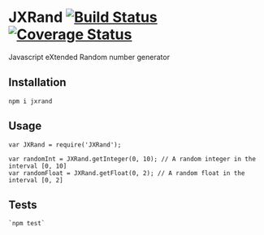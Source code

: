 # JXRand [![Build Status](https://travis-ci.org/mankal111/JXRand.svg?branch=master)](https://travis-ci.org/mankal111/JXRand) [![Coverage Status](https://coveralls.io/repos/github/mankal111/JXRand/badge.svg?branch=master)](https://coveralls.io/github/mankal111/JXRand?branch=master)

Javascript eXtended Random number generator

## Installation

    npm i jxrand

## Usage

    var JXRand = require('JXRand');

    var randomInt = JXRand.getInteger(0, 10); // A random integer in the interval [0, 10]
    var randomFloat = JXRand.getFloat(0, 2); // A random float in the interval [0, 2]

## Tests

    `npm test`
